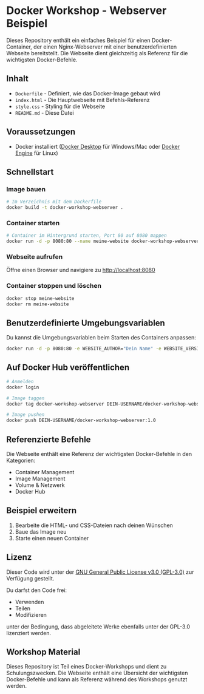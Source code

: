 # Docker Workshop - Webserver Beispiel

Dieses Repository enthält ein einfaches Beispiel für einen Docker-Container, der einen Nginx-Webserver mit einer benutzerdefinierten Webseite bereitstellt. Die Webseite dient gleichzeitig als Referenz für die wichtigsten Docker-Befehle.

## Inhalt

- `Dockerfile` - Definiert, wie das Docker-Image gebaut wird
- `index.html` - Die Hauptwebseite mit Befehls-Referenz
- `style.css` - Styling für die Webseite
- `README.md` - Diese Datei

## Voraussetzungen

- Docker installiert ([Docker Desktop](https://www.docker.com/products/docker-desktop) für Windows/Mac oder [Docker Engine](https://docs.docker.com/engine/install/) für Linux)

## Schnellstart

### Image bauen

```bash
# Im Verzeichnis mit dem Dockerfile
docker build -t docker-workshop-webserver .
```

### Container starten

```bash
# Container im Hintergrund starten, Port 80 auf 8080 mappen
docker run -d -p 8080:80 --name meine-website docker-workshop-webserver
```

### Webseite aufrufen

Öffne einen Browser und navigiere zu [http://localhost:8080](http://localhost:8080)

### Container stoppen und löschen

```bash
docker stop meine-website
docker rm meine-website
```

## Benutzerdefinierte Umgebungsvariablen

Du kannst die Umgebungsvariablen beim Starten des Containers anpassen:

```bash
docker run -d -p 8080:80 -e WEBSITE_AUTHOR="Dein Name" -e WEBSITE_VERSION="2.0" docker-workshop-webserver
```

## Auf Docker Hub veröffentlichen

```bash
# Anmelden
docker login

# Image taggen
docker tag docker-workshop-webserver DEIN-USERNAME/docker-workshop-webserver:1.0

# Image pushen
docker push DEIN-USERNAME/docker-workshop-webserver:1.0
```

## Referenzierte Befehle

Die Webseite enthält eine Referenz der wichtigsten Docker-Befehle in den Kategorien:
- Container Management
- Image Management
- Volume & Netzwerk
- Docker Hub

## Beispiel erweitern

1. Bearbeite die HTML- und CSS-Dateien nach deinen Wünschen
2. Baue das Image neu
3. Starte einen neuen Container

## Lizenz

Dieser Code wird unter der [GNU General Public License v3.0 (GPL-3.0)](https://www.gnu.org/licenses/gpl-3.0.en.html) zur Verfügung gestellt.

Du darfst den Code frei:
- Verwenden
- Teilen
- Modifizieren

unter der Bedingung, dass abgeleitete Werke ebenfalls unter der GPL-3.0 lizenziert werden.

## Workshop Material

Dieses Repository ist Teil eines Docker-Workshops und dient zu Schulungszwecken. Die Webseite enthält eine Übersicht der wichtigsten Docker-Befehle und kann als Referenz während des Workshops genutzt werden.